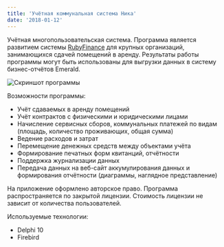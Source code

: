 ```yaml
---
title: 'Учётная коммунальная система Ника'
date: '2018-01-12'
---
```


Учётная многопользовательская система. Программа является развитием системы [RubyFinance](/projects/RubyFinance) для крупных организаций, 
занимающихся сдачей помещений в аренду. Результаты работы программы могут быть использованы для выгрузки данных в систему бизнес-отчётов Emerald.

![Скриншот программы](/images/nika_logo.png)

Возможности программы:

- Учёт сдаваемых в аренду помещений 
- Учёт контрактов с физическими и юридическими лицами
- Начисление сервисных сборов, коммунальных платежей по видам (площадь, количество проживающих, общая сумма)
- Ведение расходов и затрат
- Перемещение денежных средств между объектами учёта
- Формирование печатных форм квитанций, отчётности
- Поддержка журнализации данных
- Передача данных на веб-сайт аккумулирования данных и формирования отчётности (диаграммы, наглядное представление)

На приложение оформлено авторское право. Программа распространяется по закрытой лицензии. Стоимость лицензии не зависит от количества пользователей. 

Используемые технологии:

- Delphi 10
- Firebird
